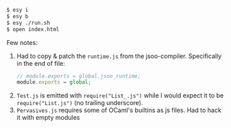 ```bash
$ esy i
$ esy b
$ esy ./run.sh
$ open index.html
```

Few notes:
1. Had to copy & patch the `runtime.js` from the jsoo-compiler. Specifically in
   the end of file:
    ```JavaScript
    // module.exports = global.jsoo_runtime;
    module.exports = global;
    ```
2. `Test.js` is emitted with `require("List_.js")` while I would expect it to
   be `require("List.js")` (no trailing underscore).
3. `Pervasives.js` requires some of OCaml's builtins as js files. Had to hack
   it with empty modules
